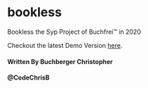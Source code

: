 # bookless
Bookless the Syp Project of Buchfrei™ in 2020

Checkout the latest Demo Version [here](https://codechrisb.github.io/bookless).




#### Written By Buchberger Christopher
#### @CodeChrisB 
